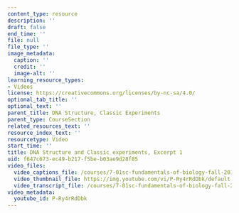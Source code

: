 ```yaml
---
content_type: resource
description: ''
draft: false
end_time: ''
file: null
file_type: ''
image_metadata:
  caption: ''
  credit: ''
  image-alt: ''
learning_resource_types:
- Videos
license: https://creativecommons.org/licenses/by-nc-sa/4.0/
optional_tab_title: ''
optional_text: ''
parent_title: DNA Structure, Classic Experiments
parent_type: CourseSection
related_resources_text: ''
resource_index_text: ''
resourcetype: Video
start_time: ''
title: DNA Structure and Classic experiments, Excerpt 1
uid: f647c673-ec49-b217-f5be-b03ae9d28f85
video_files:
  video_captions_file: /courses/7-01sc-fundamentals-of-biology-fall-2011/8d195a129b5859ef99668c3766e8712b_P-Ry4rRdDbk.vtt
  video_thumbnail_file: https://img.youtube.com/vi/P-Ry4rRdDbk/default.jpg
  video_transcript_file: /courses/7-01sc-fundamentals-of-biology-fall-2011/f6b153bc7df1e4de5d1a9e9ce5dc6c97_P-Ry4rRdDbk.pdf
video_metadata:
  youtube_id: P-Ry4rRdDbk
---
```

